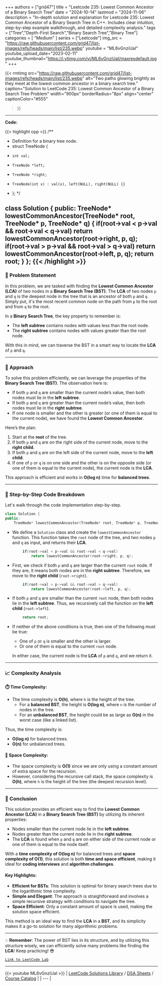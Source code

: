 
+++
authors = ["grid47"]
title = "Leetcode 235: Lowest Common Ancestor of a Binary Search Tree"
date = "2024-10-14"
lastmod = "2024-11-06"
description = "In-depth solution and explanation for Leetcode 235: Lowest Common Ancestor of a Binary Search Tree in C++. Includes clear intuition, step-by-step example walkthrough, and detailed complexity analysis."
tags = ["Tree","Depth-First Search","Binary Search Tree","Binary Tree"]
categories = [
    "Medium"
]
series = ["Leetcode"]
img_src = "https://raw.githubusercontent.com/grid47/list-images/refs/heads/main/list/235.webp"
youtube = "ML6vGnziUaI"
youtube_upload_date="2023-02-11"
youtube_thumbnail="https://i.ytimg.com/vi/ML6vGnziUaI/maxresdefault.jpg"
+++


{{< rmtimg 
    src="https://raw.githubusercontent.com/grid47/list-images/refs/heads/main/list/235.webp" 
    alt="Two paths glowing brightly as they meet at the lowest common ancestor in a binary search tree."
    caption="Solution to LeetCode 235: Lowest Common Ancestor of a Binary Search Tree Problem"
    width="900px"
    borderRadius="8px"
    align="center" 
    captionColor="#555"
>}}
---
**Code:**

{{< highlight cpp >}}
/**
 * Definition for a binary tree node.
 * struct TreeNode {
 *     int val;
 *     TreeNode *left;
 *     TreeNode *right;
 *     TreeNode(int x) : val(x), left(NULL), right(NULL) {}
 * };
 */

class Solution {
public:
    TreeNode* lowestCommonAncestor(TreeNode* root, TreeNode* p, TreeNode* q) {
        if(root->val < p->val && root->val < q->val)
            return lowestCommonAncestor(root->right, p, q);
        if(root->val > p->val && root->val > q->val)
            return lowestCommonAncestor(root->left, p, q);
        return root;
    }
};
{{< /highlight >}}
---

### 🌟 Problem Statement

In this problem, we are tasked with finding the **Lowest Common Ancestor (LCA)** of two nodes in a **Binary Search Tree (BST)**. The **LCA** of two nodes `p` and `q` is the deepest node in the tree that is an ancestor of both `p` and `q`. Simply put, it's the most recent common node on the path from `p` to the root and from `q` to the root.

In a **Binary Search Tree**, the key property to remember is:
- The **left subtree** contains nodes with values less than the root node.
- The **right subtree** contains nodes with values greater than the root node.

With this in mind, we can traverse the BST in a smart way to locate the **LCA** of `p` and `q`.

---

### 🧠 Approach

To solve this problem efficiently, we can leverage the properties of the **Binary Search Tree (BST)**. The observation here is:
- If both `p` and `q` are smaller than the current node’s value, then both nodes must lie in the **left subtree**.
- If both `p` and `q` are greater than the current node’s value, then both nodes must lie in the **right subtree**.
- If one node is smaller and the other is greater (or one of them is equal to the current node), we have found the **Lowest Common Ancestor**.

Here’s the plan:
1. Start at the **root** of the tree.
2. If both `p` and `q` are on the right side of the current node, move to the **right child**.
3. If both `p` and `q` are on the left side of the current node, move to the **left child**.
4. If one of `p` or `q` is on one side and the other is on the opposite side (or one of them is equal to the current node), the current node is the **LCA**.

This approach is efficient and works in **O(log n)** time for **balanced trees**.

---

### 🔨 Step-by-Step Code Breakdown

Let's walk through the code implementation step-by-step.

```cpp
class Solution {
public:
    TreeNode* lowestCommonAncestor(TreeNode* root, TreeNode* p, TreeNode* q) {
```
- We define a `Solution` class and create the `lowestCommonAncestor` function. This function takes the `root` node of the tree, and two nodes `p` and `q` as input, and returns their **LCA**.

```cpp
        if(root->val < p->val && root->val < q->val)
            return lowestCommonAncestor(root->right, p, q);
```
- First, we check if both `p` and `q` are larger than the current `root` node. If they are, it means both nodes are in the **right subtree**. Therefore, we move to the **right child** (`root->right`).

```cpp
        if(root->val > p->val && root->val > q->val)
            return lowestCommonAncestor(root->left, p, q);
```
- If both `p` and `q` are smaller than the current `root` node, then both nodes lie in the **left subtree**. Thus, we recursively call the function on the **left child** (`root->left`).

```cpp
        return root;
```
- If neither of the above conditions is true, then one of the following must be true:
  - One of `p` or `q` is smaller and the other is larger.
  - Or one of them is equal to the current `root` node.
  
  In either case, the current node is the **LCA** of `p` and `q`, and we return it.

---

### 📈 Complexity Analysis

#### ⏱️ Time Complexity:
- The time complexity is **O(h)**, where `h` is the height of the tree.
  - For a **balanced BST**, the height is **O(log n)**, where `n` is the number of nodes in the tree.
  - For an **unbalanced BST**, the height could be as large as **O(n)** in the worst case (like a linked list).

Thus, the time complexity is:
- **O(log n)** for balanced trees.
- **O(n)** for unbalanced trees.

#### 💾 Space Complexity:
- The space complexity is **O(1)** since we are only using a constant amount of extra space for the recursion.
- However, considering the recursive call stack, the space complexity is **O(h)**, where `h` is the height of the tree (the deepest recursion level).

---

### 🏁 Conclusion

This solution provides an efficient way to find the **Lowest Common Ancestor (LCA)** in a **Binary Search Tree (BST)** by utilizing its inherent properties:
- Nodes smaller than the current node lie in the **left subtree**.
- Nodes greater than the current node lie in the **right subtree**.
- The **LCA** is found when `p` and `q` are on either side of the current node or one of them is equal to the node itself.

With a **time complexity of O(log n)** for balanced trees and **space complexity of O(1)**, this solution is both **time and space efficient**, making it ideal for **coding interviews** and **algorithm challenges**.

#### Key Highlights:
- **Efficient for BSTs**: This solution is optimal for binary search trees due to the logarithmic time complexity.
- **Simple and Elegant**: The approach is straightforward and involves a simple recursive strategy with conditions to navigate the tree.
- **Space Efficient**: Only a constant amount of space is used, making the solution space efficient.

This method is an ideal way to find the **LCA** in a **BST**, and its simplicity makes it a go-to solution for many algorithmic problems.

--- 

💡 **Remember**: The power of BST lies in its structure, and by utilizing this structure wisely, we can efficiently solve many problems like finding the **LCA**! Keep practicing! 😎

[`Link to LeetCode Lab`](https://leetcode.com/problems/lowest-common-ancestor-of-a-binary-search-tree/description/)

---
{{< youtube ML6vGnziUaI >}}
| [LeetCode Solutions Library](https://grid47.xyz/leetcode/) / [DSA Sheets](https://grid47.xyz/sheets/) / [Course Catalog](https://grid47.xyz/courses/) |
| --- |
